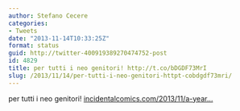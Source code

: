 ```yaml
---
author: Stefano Cecere
categories:
- Tweets
date: "2013-11-14T10:33:25Z"
format: status
guid: http://twitter-400919389270474752-post
id: 4829
title: per tutti i neo genitori! http://t.co/bDGDF73MrI
slug: /2013/11/14/per-tutti-i-neo-genitori-httpt-cobdgdf73mri/
---
```


per tutti i neo genitori! [incidentalcomics.com/2013/11/a-year…](http://www.incidentalcomics.com/2013/11/a-year-of-parenting.html)